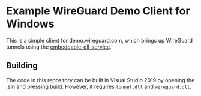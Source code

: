 # Example WireGuard Demo Client for Windows

This is a simple client for demo.wireguard.com, which brings up WireGuard tunnels using the [embeddable-dll-service](https://git.zx2c4.com/wireguard-windows/about/embeddable-dll-service/README.md).

## Building

The code in this repository can be built in Visual Studio 2019 by opening the .sln and pressing build. However, it requires [`tunnel.dll` and `wireguard.dll`](../README.md).
